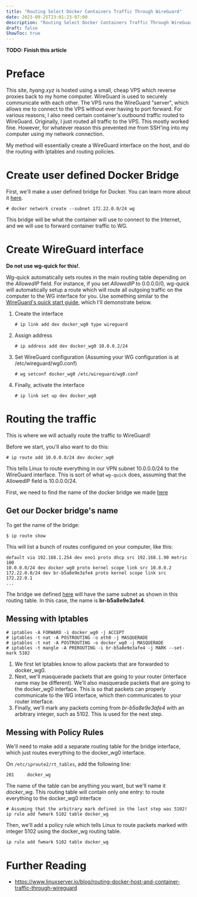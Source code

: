 ```yaml
---
title: "Routing Select Docker Containers Traffic Through WireGuard"
date: 2023-09-25T23:01:23-07:00
description: "Routing Select Docker Containers Traffic Through WireGuard"
draft: false
ShowToc: true
---
```


**TODO: Finish this article**

# Preface
This site, *hyang.xyz* is hosted using a small, cheap VPS which reverse proxies back to my home computer. WireGuard is used to securely communicate with each other. The VPS runs the WireGuard "server", which allows me to connect to the VPS without ever having to port forward. For various reasons, I also need certain container's outbound traffic routed to WireGuard. Originally, I just routed all traffic to the VPS. This mostly worked fine. However, for whatever reason this prevented me from SSH'ing into my computer using my network connection. 

My method will essentially create a WireGuard interface on the host, and do the routing with Iptables and routing policies. 

# Create user defined Docker Bridge
First, we'll make a user defined bridge for Docker. You can learn more about it [here](https://docs.docker.com/network/network-tutorial-standalone/#use-user-defined-bridge-networks).
```
# docker network create --subnet 172.22.0.0/24 wg
```
This bridge will be what the container will use to connect to the Internet, and we will use to forward container traffic to WG.

# Create WireGuard interface
**Do not use wg-quick for this!**. 

Wg-quick automatically sets routes in the main routing table depending on the *AllowedIP* field. For instance, if you set *AllowedIP* to 0.0.0.0/0, wg-quick will automatically setup a route which will route all outgoing traffic on the computer to the WG interface for you. Use something similar to the [WireGuard's quick start guide](https://www.wireguard.com/quickstart/), which I'll demonstrate below.

1. Create the interface
    ```
    # ip link add dev docker_wg0 type wireguard
    ```
2. Assign address
    ```
    # ip address add dev docker_wg0 10.0.0.2/24
    ```
3. Set WireGuard configuration (Assuming your WG configuration is at /etc/wireguard/wg0.conf)
    ```
    # wg setconf docker_wg0 /etc/wireguard/wg0.conf
    ```
4. Finally, activate the interface
    ```
    # ip link set up dev docker_wg0
    ```

# Routing the traffic
This is where we will actually route the traffic to WireGuard! 

Before we start, you'll also want to do this:
```
# ip route add 10.0.0.0/24 dev docker_wg0
```
This tells Linux to route everything in our VPN subnet 10.0.0.0/24 to the WireGuard interface. This is sort of what `wg-quick` does, assuming that the AllowedIP field is 10.0.0.0/24.

First, we need to find the name of the docker bridge we made [here](#create-user-defined-docker-bridge)

## Get our Docker bridge's name
To get the name of the bridge:
```
$ ip route show
```
This will list a bunch of routes configured on your computer, like this:
```
default via 192.168.1.254 dev eno1 proto dhcp src 192.168.1.90 metric 100
10.0.0.0/24 dev docker_wg0 proto kernel scope link src 10.0.0.2
172.22.0.0/24 dev br-b5a8e9e3afe4 proto kernel scope link src 172.22.0.1
...
```
The bridge we defined [here](#create-user-defined-docker-bridge) will have the same subnet as shown in this routing table. In this case, the name is **br-b5a8e9e3afe4**.
## Messing with Iptables
```
# iptables -A FORWARD -i docker_wg0 -j ACCEPT
# iptables -t nat -A POSTROUTING -o eth0 -j MASQUERADE
# iptables -t nat -A POSTROUTING -o docker_wg0 -j MASQUERADE
# iptables -t mangle -A PREROUTING -i br-b5a8e9e3afe4 -j MARK --set-mark 5102
```
1. We first let Iptables know to allow packets that are forwarded to docker_wg0. 
2. Next, we'll masquerade packets that are going to your router (interface name may be different). We'll also masquerade packets that are going to the docker_wg0 interface. This is so that packets can properly communicate to the WG interface, which then communicates to your router interface. 
4. Finally, we'll mark any packets coming from *br-b5a8e9e3afe4* with an arbitrary integer, such as 5102. This is used for the next step.

## Messing with Policy Rules
We'll need to make add a separate routing table for the bridge interface, which just routes everything to the docker_wg0 interface.

On `/etc/iproute2/rt_tables`, add the following line:
```
201     docker_wg
```
The name of the table can be anything you want, but we'll name it *docker_wg*. This routing table will contain only one entry: to route everything to the docker_wg0 interface
```
# Assuming that the arbitrary mark defined in the last step was 5102!
ip rule add fwmark 5102 table docker_wg
```
Then, we'll add a policy rule which tells Linux to route packets marked with integer 5102 using the docker_wg routing table.
```
ip rule add fwmark 5102 table docker_wg
```

# Further Reading
- https://www.linuxserver.io/blog/routing-docker-host-and-container-traffic-through-wireguard

